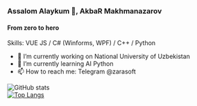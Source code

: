 ### Assalom Alaykum 👋, AkbaR Makhmanazarov
#### From zero to hero
Skills: VUE JS / C# (Winforms, WPF) / C++ / Python 
- 🔭 I’m currently working on National University of Uzbekistan 
- 🌱 I’m currently learning AI Python 
- 📫 How to reach me: Telegram @zarasoft 

![GitHub stats](https://github-readme-stats.vercel.app/api?username=Akbar2998&show_icons=true)  
[![Top Langs](https://github-readme-stats.vercel.app/api/top-langs/?username=Akbar2998)](https://github.com/anuraghazra/github-readme-stats)
